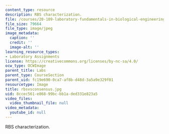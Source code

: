 ```yaml
---
content_type: resource
description: RBS characterization.
file: /courses/20-109-laboratory-fundamentals-in-biological-engineering-fall-2007/8ccec561e86899bcbb1aded331e823a5_rbsvsconsensus.jpg
file_size: 79664
file_type: image/jpeg
image_metadata:
  caption: ''
  credit: ''
  image-alt: ''
learning_resource_types:
- Laboratory Assignments
license: https://creativecommons.org/licenses/by-nc-sa/4.0/
ocw_type: OCWImage
parent_title: Labs
parent_type: CourseSection
parent_uid: fc19e690-0ca7-af8b-d48d-3a5a9e329f01
resourcetype: Image
title: rbsvsconsensus.jpg
uid: 8ccec561-e868-99bc-bb1a-ded331e823a5
video_files:
  video_thumbnail_file: null
video_metadata:
  youtube_id: null
---
```

RBS characterization.